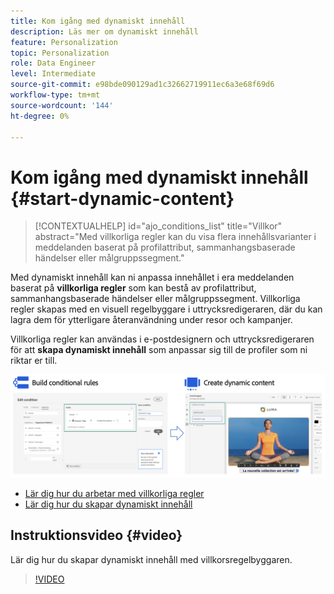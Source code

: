 ```yaml
---
title: Kom igång med dynamiskt innehåll
description: Läs mer om dynamiskt innehåll
feature: Personalization
topic: Personalization
role: Data Engineer
level: Intermediate
source-git-commit: e98bde090129ad1c32662719911ec6a3e68f69d6
workflow-type: tm+mt
source-wordcount: '144'
ht-degree: 0%

---
```



# Kom igång med dynamiskt innehåll {#start-dynamic-content}

>[!CONTEXTUALHELP]
>id="ajo_conditions_list"
>title="Villkor"
>abstract="Med villkorliga regler kan du visa flera innehållsvarianter i meddelanden baserat på profilattribut, sammanhangsbaserade händelser eller målgruppssegment."

Med dynamiskt innehåll kan ni anpassa innehållet i era meddelanden baserat på **villkorliga regler** som kan bestå av profilattribut, sammanhangsbaserade händelser eller målgruppssegment. Villkorliga regler skapas med en visuell regelbyggare i uttrycksredigeraren, där du kan lagra dem för ytterligare återanvändning under resor och kampanjer.

Villkorliga regler kan användas i e-postdesignern och uttrycksredigeraren för att **skapa dynamiskt innehåll** som anpassar sig till de profiler som ni riktar er till.

![](assets/conditions-overview.png)

* [Lär dig hur du arbetar med villkorliga regler](create-conditions.md)
* [Lär dig hur du skapar dynamiskt innehåll](dynamic-content.md)

## Instruktionsvideo {#video}

Lär dig hur du skapar dynamiskt innehåll med villkorsregelbyggaren.

>[!VIDEO](https://video.tv.adobe.com/v/3409815?quality=12)

